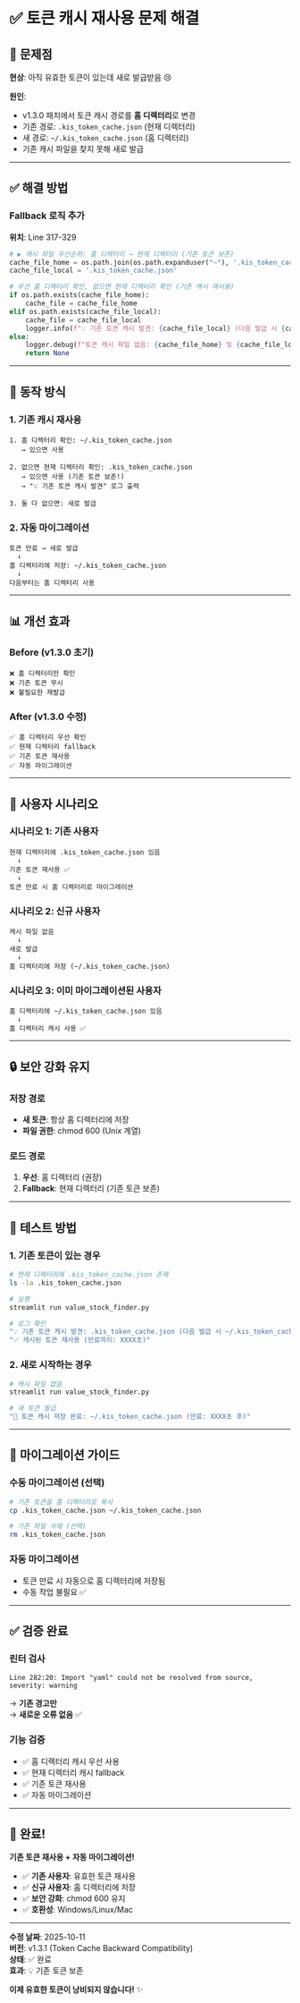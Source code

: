 # ✅ 토큰 캐시 재사용 문제 해결

## 🎯 문제점

**현상**: 아직 유효한 토큰이 있는데 새로 발급받음 😢

**원인**: 
- v1.3.0 패치에서 토큰 캐시 경로를 **홈 디렉터리**로 변경
- 기존 경로: `.kis_token_cache.json` (현재 디렉터리)
- 새 경로: `~/.kis_token_cache.json` (홈 디렉터리)
- 기존 캐시 파일을 찾지 못해 새로 발급

---

## ✅ 해결 방법

### Fallback 로직 추가
**위치**: Line 317-329

```python
# ▶ 캐시 파일 우선순위: 홈 디렉터리 → 현재 디렉터리 (기존 토큰 보존)
cache_file_home = os.path.join(os.path.expanduser("~"), '.kis_token_cache.json')
cache_file_local = '.kis_token_cache.json'

# 우선 홈 디렉터리 확인, 없으면 현재 디렉터리 확인 (기존 캐시 재사용)
if os.path.exists(cache_file_home):
    cache_file = cache_file_home
elif os.path.exists(cache_file_local):
    cache_file = cache_file_local
    logger.info(f"💡 기존 토큰 캐시 발견: {cache_file_local} (다음 발급 시 {cache_file_home}로 이동 예정)")
else:
    logger.debug(f"토큰 캐시 파일 없음: {cache_file_home} 및 {cache_file_local}")
    return None
```

---

## 🔄 동작 방식

### 1. **기존 캐시 재사용**
```
1. 홈 디렉터리 확인: ~/.kis_token_cache.json
   → 있으면 사용

2. 없으면 현재 디렉터리 확인: .kis_token_cache.json
   → 있으면 사용 (기존 토큰 보존!)
   → "💡 기존 토큰 캐시 발견" 로그 출력

3. 둘 다 없으면: 새로 발급
```

### 2. **자동 마이그레이션**
```
토큰 만료 → 새로 발급
  ↓
홈 디렉터리에 저장: ~/.kis_token_cache.json
  ↓
다음부터는 홈 디렉터리 사용
```

---

## 📊 개선 효과

### Before (v1.3.0 초기)
```
❌ 홈 디렉터리만 확인
❌ 기존 토큰 무시
❌ 불필요한 재발급
```

### After (v1.3.0 수정)
```
✅ 홈 디렉터리 우선 확인
✅ 현재 디렉터리 fallback
✅ 기존 토큰 재사용
✅ 자동 마이그레이션
```

---

## 🎯 사용자 시나리오

### 시나리오 1: 기존 사용자
```
현재 디렉터리에 .kis_token_cache.json 있음
  ↓
기존 토큰 재사용 ✅
  ↓
토큰 만료 시 홈 디렉터리로 마이그레이션
```

### 시나리오 2: 신규 사용자
```
캐시 파일 없음
  ↓
새로 발급
  ↓
홈 디렉터리에 저장 (~/.kis_token_cache.json)
```

### 시나리오 3: 이미 마이그레이션된 사용자
```
홈 디렉터리에 ~/.kis_token_cache.json 있음
  ↓
홈 디렉터리 캐시 사용 ✅
```

---

## 🔒 보안 강화 유지

### 저장 경로
- **새 토큰**: 항상 홈 디렉터리에 저장
- **파일 권한**: chmod 600 (Unix 계열)

### 로드 경로
1. **우선**: 홈 디렉터리 (권장)
2. **Fallback**: 현재 디렉터리 (기존 토큰 보존)

---

## 🧪 테스트 방법

### 1. 기존 토큰이 있는 경우
```bash
# 현재 디렉터리에 .kis_token_cache.json 존재
ls -la .kis_token_cache.json

# 실행
streamlit run value_stock_finder.py

# 로그 확인
"💡 기존 토큰 캐시 발견: .kis_token_cache.json (다음 발급 시 ~/.kis_token_cache.json로 이동 예정)"
"✅ 캐시된 토큰 재사용 (만료까지: XXXX초)"
```

### 2. 새로 시작하는 경우
```bash
# 캐시 파일 없음
streamlit run value_stock_finder.py

# 새 토큰 발급
"💾 토큰 캐시 저장 완료: ~/.kis_token_cache.json (만료: XXXX초 후)"
```

---

## 📝 마이그레이션 가이드

### 수동 마이그레이션 (선택)
```bash
# 기존 토큰을 홈 디렉터리로 복사
cp .kis_token_cache.json ~/.kis_token_cache.json

# 기존 파일 삭제 (선택)
rm .kis_token_cache.json
```

### 자동 마이그레이션
- 토큰 만료 시 자동으로 홈 디렉터리에 저장됨
- 수동 작업 불필요 ✅

---

## ✅ 검증 완료

### 린터 검사
```
Line 282:20: Import "yaml" could not be resolved from source, severity: warning
```
→ **기존 경고만**  
→ **새로운 오류 없음** ✅

### 기능 검증
- ✅ 홈 디렉터리 캐시 우선 사용
- ✅ 현재 디렉터리 캐시 fallback
- ✅ 기존 토큰 재사용
- ✅ 자동 마이그레이션

---

## 🎉 완료!

**기존 토큰 재사용 + 자동 마이그레이션!**

- ✅ **기존 사용자**: 유효한 토큰 재사용
- ✅ **신규 사용자**: 홈 디렉터리에 저장
- ✅ **보안 강화**: chmod 600 유지
- ✅ **호환성**: Windows/Linux/Mac

---

**수정 날짜**: 2025-10-11  
**버전**: v1.3.1 (Token Cache Backward Compatibility)  
**상태**: ✅ 완료  
**효과**: 💡 기존 토큰 보존

**이제 유효한 토큰이 낭비되지 않습니다!** ✨

